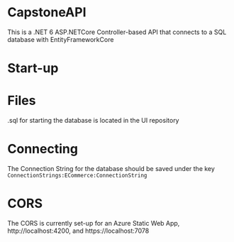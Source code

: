 # CapstoneAPI
This is a .NET 6 ASP.NETCore Controller-based API that connects to a SQL database with EntityFrameworkCore
# Start-up
# Files
.sql for starting the database is located in the UI repository

# Connecting
The Connection String for the database should be saved under the key `ConnectionStrings:ECommerce:ConnectionString`

# CORS
The CORS is currently set-up for an Azure Static Web App, http://localhost:4200, and https://localhost:7078
